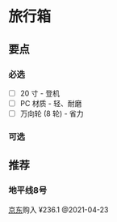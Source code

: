 # 旅行箱

## 要点

### 必选

* [ ] 20 寸 - 登机
* [ ] PC 材质 - 轻、耐磨
* [ ] 万向轮 \(8 轮\) - 省力

### 可选

## 推荐

### 地平线8号

[京东](https://item.jd.com/100001009067.html)购入 ¥236.1 @2021-04-23

